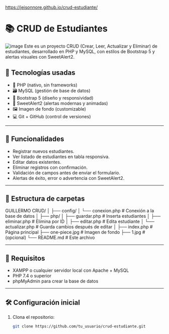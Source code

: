 
https://jeisonnore.github.io/crud-estudiante/
# 📚 CRUD de Estudiantes
![image](https://github.com/user-attachments/assets/5004a1b0-8600-4a51-a017-990a101c640c)
Este es un proyecto CRUD (Crear, Leer, Actualizar y Eliminar) de estudiantes, desarrollado en PHP y MySQL, con estilos de Bootstrap 5 y alertas visuales con SweetAlert2.

## 🔧 Tecnologías usadas

- 🐘 PHP (nativo, sin frameworks)
- 🗃️ MySQL (gestión de base de datos)
- 💅 Bootstrap 5 (diseño y responsividad)
- 🔔 SweetAlert2 (alertas modernas y animadas)
- 🖼️ Imagen de fondo (customizable)
- 💻 Git + GitHub (control de versiones)

---

## 🧩 Funcionalidades

- Registrar nuevos estudiantes.
- Ver listado de estudiantes en tabla responsiva.
- Editar datos existentes.
- Eliminar registros con confirmación.
- Validación de campos antes de enviar el formulario.
- Alertas de éxito, error o advertencia con SweetAlert2.

---

## 📂 Estructura de carpetas

GUILLERMO CRUD/
│
├── config/
│ └── conexion.php # Conexión a la base de datos
│
├── php/
│ ├── guardar.php # Inserta estudiantes
│ ├── eliminar.php # Elimina por ID
│ ├── editar.php # Edita estudiante
│ └── actualizar.php # Guarda cambios después de editar
│
├── index.php # Página principal
├── one-piece.jpg # Imagen de fondo
├── 1.jpg #  (opcional)
└── README.md # Este archivo

---

## 📘 Requisitos

- XAMPP o cualquier servidor local con Apache + MySQL
- PHP 7.4 o superior
- phpMyAdmin para crear la base de datos

---

## 🛠️ Configuración inicial

1. Clona el repositorio:
   ```bash
   git clone https://github.com/tu_usuario/crud-estudiante.git

